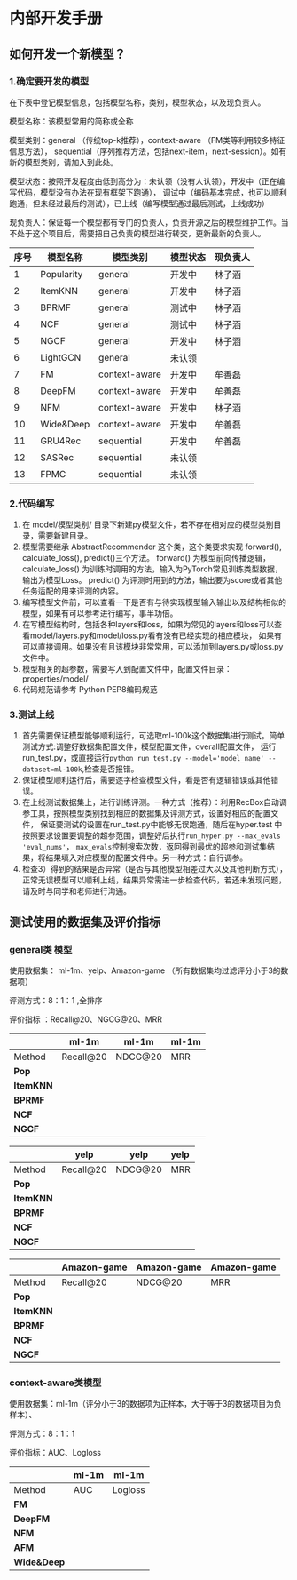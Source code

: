 # 内部开发手册

## 如何开发一个新模型？

### 1.确定要开发的模型

在下表中登记模型信息，包括模型名称，类别，模型状态，以及现负责人。

   模型名称：该模型常用的简称或全称

   模型类别：general （传统top-k推荐），context-aware （FM类等利用较多特征信息方法），
   sequential（序列推荐方法，包括next-item，next-session）。如有新的模型类别，请加入到此处。

   模型状态：按照开发程度由低到高分为：未认领（没有人认领），开发中（正在编写代码，模型没有办法在现有框架下跑通），
   调试中（编码基本完成，也可以顺利跑通，但未经过最后的测试），已上线（编写模型通过最后测试，上线成功）

   现负责人：保证每一个模型都有专门的负责人，负责开源之后的模型维护工作。当不处于这个项目后，需要把自己负责的模型进行转交，更新最新的负责人。

|  序号  | 模型名称 | 模型类别 | 模型状态 | 现负责人 |
|  ---- | ----  | ----  | ----  | ----  |
| 1  | Popularity | general | 开发中 | 林子涵 |
| 2  | ItemKNN | general | 开发中 | 林子涵 |
| 3  | BPRMF | general | 测试中 | 林子涵 |
| 4  | NCF | general | 测试中 | 林子涵 |
| 5  | NGCF | general | 开发中 | 林子涵 |
| 6  | LightGCN | general | 未认领 |  |
| 7  | FM | context-aware | 开发中 | 牟善磊 |
| 8  | DeepFM | context-aware | 开发中 | 牟善磊 |
| 9  | NFM | context-aware | 开发中 | 林子涵 |
| 10 | Wide&Deep | context-aware | 开发中 | 牟善磊 |
| 11 | GRU4Rec | sequential | 开发中 | 牟善磊 |
| 12 | SASRec | sequential | 未认领 |  |
| 13 | FPMC | sequential | 未认领 |  |

### 2.代码编写

1) 在 model/模型类别/ 目录下新建py模型文件，若不存在相对应的模型类别目录，需要新建目录。
2) 模型需要继承 AbstractRecommender 这个类，这个类要求实现 forward(), calculate_loss(), predict()三个方法。
forward() 为模型前向传播逻辑，calculate_loss() 为训练时调用的方法，输入为PyTorch常见训练类型数据，输出为模型Loss。
predict() 为评测时用到的方法，输出要为score或者其他任务适配的用来评测的内容。
3) 编写模型文件前，可以查看一下是否有与待实现模型输入输出以及结构相似的模型，如果有可以参考进行编写，事半功倍。
4) 在写模型结构时，包括各种layers和loss，如果为常见的layers和loss可以查看model/layers.py和model/loss.py看有没有已经实现的相应模块，
如果有可以直接调用。如果没有且该模块非常常用，可以添加到layers.py或loss.py文件中。
5) 模型相关的超参数，需要写入到配置文件中，配置文件目录：properties/model/
6) 代码规范请参考 Python PEP8编码规范

### 3.测试上线

1) 首先需要保证模型能够顺利运行，可选取ml-100k这个数据集进行测试。简单测试方式:调整好数据集配置文件，模型配置文件，overall配置文件，
运行run_test.py，或直接运行`python run_test.py --model='model_name' --dataset=ml-100k`,检查是否报错。
2) 保证模型顺利运行后，需要逐字检查模型文件，看是否有逻辑错误或其他错误。
3) 在上线测试数据集上，进行训练评测。一种方式（推荐）：利用RecBox自动调参工具，按照模型类别找到相应的数据集及评测方式，设置好相应的配置文件，
保证要测试的设置在run_test.py中能够无误跑通，随后在hyper.test 中按照要求设置要调整的超参范围，调整好后执行`run_hyper.py --max_evals 'eval_nums'`，
`max_evals`控制搜索次数，返回得到最优的超参和测试集结果，将结果填入对应模型的配置文件中。另一种方式：自行调参。
4) 检查3）得到的结果是否异常（是否与其他模型相差过大以及其他判断方式），正常无误模型可以顺利上线，结果异常需进一步检查代码，若还未发现问题，请及时与同学和老师进行沟通。

## **测试使用的数据集及评价指标**

### **general类 模型**

使用数据集： ml-1m、yelp、Amazon-game  （所有数据集均过滤评分小于3的数据项）

评测方式：8：1：1 ,全排序

评价指标 ：Recall@20、NGCG@20、MRR

|             | ml-1m     | ml-1m   | ml-1m |
| ----------- | --------- | ------- | :---- |
| Method      | Recall@20 | NDCG@20 | MRR   |
| **Pop**     |           |         |       |
| **ItemKNN** |           |         |       |
| **BPRMF**   |           |         |       |
| **NCF**     |           |         |       |
| **NGCF**    |           |         |       |

|             | yelp      | yelp    | yelp |
| ----------- | --------- | ------- | :--- |
| Method      | Recall@20 | NDCG@20 | MRR  |
| **Pop**     |           |         |      |
| **ItemKNN** |           |         |      |
| **BPRMF**   |           |         |      |
| **NCF**     |           |         |      |
| **NGCF**    |           |         |      |

|             | Amazon-game | Amazon-game | Amazon-game |
| ----------- | ----------- | ----------- | :---------- |
| Method      | Recall@20   | NDCG@20     | MRR         |
| **Pop**     |             |             |             |
| **ItemKNN** |             |             |             |
| **BPRMF**   |             |             |             |
| **NCF**     |             |             |             |
| **NGCF**    |             |             |             |

### **context-aware类模型**

使用数据集：ml-1m（评分小于3的数据项为正样本，大于等于3的数据项目为负样本）、

评测方式：8：1：1

评价指标：AUC、Logloss

|               | ml-1m | ml-1m   |
| ------------- | ----- | ------- |
| Method        | AUC   | Logloss |
| **FM**        |       |         |
| **DeepFM**    |       |         |
| **NFM**       |       |         |
| **AFM**       |       |         |
| **Wide&Deep** |       |         |
